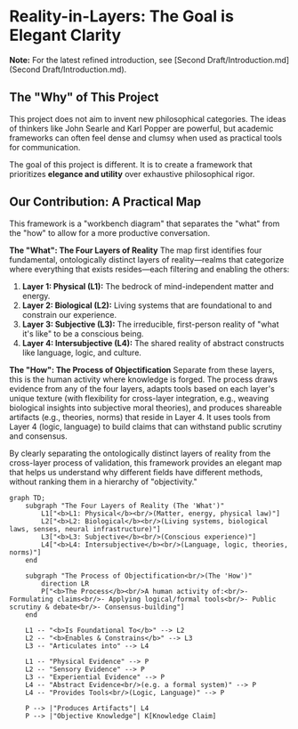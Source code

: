 # Reality-in-Layers: The Goal is Elegant Clarity

**Note:** For the latest refined introduction, see [Second Draft/Introduction.md](Second Draft/Introduction.md).

## The "Why" of This Project

This project does not aim to invent new philosophical categories. The ideas of thinkers like John Searle and Karl Popper are powerful, but academic frameworks can often feel dense and clumsy when used as practical tools for communication.

The goal of this project is different. It is to create a framework that prioritizes **elegance and utility** over exhaustive philosophical rigor.

## Our Contribution: A Practical Map

This framework is a "workbench diagram" that separates the "what" from the "how" to allow for a more productive conversation.

**The "What": The Four Layers of Reality**
The map first identifies four fundamental, ontologically distinct layers of reality—realms that categorize where everything that exists resides—each filtering and enabling the others:
1.  **Layer 1: Physical (L1):** The bedrock of mind-independent matter and energy.
2.  **Layer 2: Biological (L2):** Living systems that are foundational to and constrain our experience.
3.  **Layer 3: Subjective (L3):** The irreducible, first-person reality of "what it's like" to be a conscious being.
4.  **Layer 4: Intersubjective (L4):** The shared reality of abstract constructs like language, logic, and culture.

**The "How": The Process of Objectification**
Separate from these layers, this is the human activity where knowledge is forged. The process draws evidence from any of the four layers, adapts tools based on each layer's unique texture (with flexibility for cross-layer integration, e.g., weaving biological insights into subjective moral theories), and produces shareable artifacts (e.g., theories, norms) that reside in Layer 4. It uses tools from Layer 4 (logic, language) to build claims that can withstand public scrutiny and consensus.

By clearly separating the ontologically distinct layers of reality from the cross-layer process of validation, this framework provides an elegant map that helps us understand why different fields have different methods, without ranking them in a hierarchy of "objectivity."

```mermaid
graph TD;
    subgraph "The Four Layers of Reality (The 'What')"
        L1["<b>L1: Physical</b><br/>(Matter, energy, physical law)"]
        L2["<b>L2: Biological</b><br/>(Living systems, biological laws, senses, neural infrastructure)"]
        L3["<b>L3: Subjective</b><br/>(Conscious experience)"]
        L4["<b>L4: Intersubjective</b><br/>(Language, logic, theories, norms)"]
    end

    subgraph "The Process of Objectification<br/>(The 'How')"
        direction LR
        P["<b>The Process</b><br/>A human activity of:<br/>- Formulating claims<br/>- Applying logical/formal tools<br/>- Public scrutiny & debate<br/>- Consensus-building"]
    end

    L1 -- "<b>Is Foundational To</b>" --> L2
    L2 -- "<b>Enables & Constrains</b>" --> L3
    L3 -- "Articulates into" --> L4
    
    L1 -- "Physical Evidence" --> P
    L2 -- "Sensory Evidence" --> P
    L3 -- "Experiential Evidence" --> P
    L4 -- "Abstract Evidence<br/>(e.g. a formal system)" --> P
    L4 -- "Provides Tools<br/>(Logic, Language)" --> P
    
    P --> |"Produces Artifacts"| L4
    P --> |"Objective Knowledge"| K[Knowledge Claim]
```
